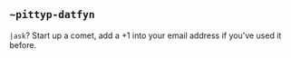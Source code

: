 ## `~pittyp-datfyn`
`|ask`? Start up a comet, add a +1 into your email address if you've used it before.